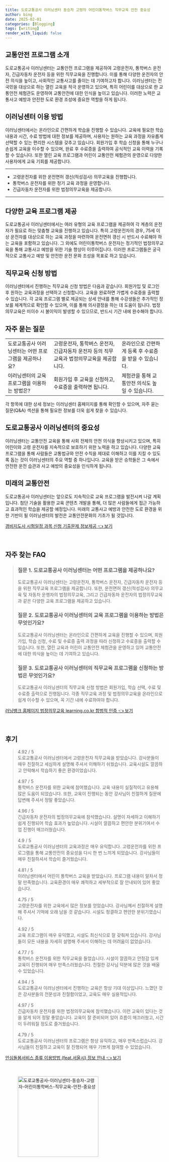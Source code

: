```yaml
---
title: 도로교통공사 이러닝센터 동승자 고령자 어린이통학버스 직무교육 안전 중요성
author: bing
date: 2025-02-01
categories: [Blogging]
tags: [writing]
render_with_liquid: false
---
```



<h2 id='교통안전 프로그램 소개'>교통안전 프로그램 소개</h2>

<p>도로교통공사 이러닝센터는 교통안전 프로그램을 제공하여 고령운전자, 통학버스 운전자, 긴급자동차 운전자 등을 위한 직무교육을 진행합니다. 이를 통해 다양한 운전자의 안전 의식을 높이고, 사회적인 교통사고를 줄이는 데 기여하고자 합니다. 이러닝센터는 전 국민을 대상으로 하는 열린 교육을 적극 운영하고 있으며, 특히 어린이를 대상으로 한 교통안전 체험관도 운영하여 교통안전에 대한 인식을 높이고 있습니다. 이러한 노력은 교통사고 예방과 안전한 도로 환경 조성에 중요한 역할을 하게 됩니다.</p>

<h2 id='이러닝센터 이용 방법'>이러닝센터 이용 방법</h2>

<p>이러닝센터에서는 온라인으로 간편하게 학습을 진행할 수 있습니다. 교육에 필요한 학습 내용과 시간, 수료 방법에 대한 정보를 제공하며, 사용자는 원하는 교육 과정을 자유롭게 선택할 수 있는 편리한 시스템을 갖추고 있습니다. 회원가입 후 학습 신청을 통해 누구나 손쉽게 교육을 이수할 수 있으며, 완료 후 수료증을 출력하여 공식적인 교육 이력을 기록할 수 있습니다. 또한 열린 교육 프로그램과 어린이 교통안전 체험관의 운영으로 다양한 사용자에게 교육 기회를 제공합니다.</p>

<hr />

<ul>
    <li>고령운전자를 위한 운전면허 갱신(적성검사) 의무교육을 진행합니다.</li>
    <li>통학버스 운전자를 위한 정기 교육 과정을 운영합니다.</li>
    <li>긴급자동차 운전자를 위한 법정의무교육을 제공합니다.</li>
</ul>

<hr />

<h2 id='다양한 교육 프로그램 제공'>다양한 교육 프로그램 제공</h2>

<p>도로교통공사 이러닝센터에서는 여러 유형의 교육 프로그램을 제공하여 각 계층의 운전자가 필요로 하는 맞춤형 교육을 진행하고 있습니다. 특히 고령운전자의 경우, 75세 이상 운전자를 대상으로 하는 교육 과정을 마련하여 운전면허 갱신 시 반드시 수료해야 하는 교육을 포함하고 있습니다. 그 외에도 어린이통학버스 운전자는 정기적인 법정의무교육을 통해 교통사고 예방을 위한 기술 향상이 이루어집니다. 이러한 프로그램들은 궁극적으로 교통사고 예방 및 안전한 운전 문화 조성을 목표로 하고 있습니다.</p>

<h2 id='직무교육 신청 방법'>직무교육 신청 방법</h2>

<p>이러닝센터에서 진행하는 직무교육 신청 방법은 다음과 같습니다. 회원가입 및 로그인 후 원하는 교육과정을 선택하고 신청합니다. 교육을 완료하면 가볍게 수료증을 출력할 수 있습니다. 각 교육 프로그램 별로 제공되는 상세 안내를 통해 수강생들은 추가적인 정보를 체계적으로 확인할 수 있으며, 이를 통해 의사결정을 하는 데 도움이 됩니다. 법정의무교육은 미이수 시 불이익이 발생할 수 있으므로, 반드시 기간 내에 완수해야 합니다.</p>

<h2 id='자주 묻는 질문'>자주 묻는 질문</h2>

<table>
    <tr>
        <td>도로교통공사 이러닝센터는 어떤 프로그램을 제공하나요?</td>
        <td>고령운전자, 통학버스 운전자, 긴급자동차 운전자 등의 직무교육과 법정의무교육을 제공합니다.</td>
        <td>온라인으로 간편하게 등록 후 수료증을 받을 수 있습니다.</td>
    </tr>
    <tr>
        <td>이러닝센터의 교육 프로그램을 이용하는 방법은?</td>
        <td>회원가입 후 교육을 신청하고, 수료증을 출력하면 됩니다.</td>
        <td>체험관을 통해 교통안전 의식도 높일 수 있습니다.</td>
    </tr>
</table>

<p>각 항목에 대한 상세 정보는 이러닝센터 홈페이지를 통해 확인할 수 있으며, 자주 묻는 질문(Q&A) 섹션을 통해 필요한 정보를 더욱 쉽게 찾을 수 있습니다.</p>

<h2 id='도로교통공사 이러닝센터의 중요성'>도로교통공사 이러닝센터의 중요성</h2>

<p>이러닝센터는 교통안전 교육을 통해 사회 전체의 안전 의식을 향상시키고 있으며, 특히 어린이와 고령 운전자를 지속적으로 보호하기 위한 노력을 하고 있습니다. 다양한 교육 프로그램을 통해 사람들은 교통법규와 안전 수칙을 제대로 이해하고 이를 지킬 수 있도록 돕는 것이 이러닝센터의 주요 역할 중 하나입니다. 교육을 받은 승학들은 그 속에서 안전한 운전 습관과 사고 예방의 중요성을 인식하게 됩니다.</p>

<h2 id='미래의 교통안전'>미래의 교통안전</h2>

<p>도로교통공사 이러닝센터는 앞으로도 지속적으로 교육 프로그램을 발전시켜 나갈 계획입니다. 첨단 기술을 활용한 교육 콘텐츠 개발을 통해, 더 많은 사람들에게 접근 가능하고 효과적인 학습을 제공할 예정입니다. 미래의 교통사고 예방과 안전한 도로 환경을 위한 기반이 될 이러닝센터의 발전은 교통안전문화의 기초가 될 것입니다.</p>


<p><a class="click-button" title="경비지도사 시험일정 과목 신청 기출문제 정보제공" href="https://greenforu.github.io/posts/%EA%B2%BD%EB%B9%84%EC%A7%80%EB%8F%84%EC%82%AC-%EC%8B%9C%ED%97%98%EC%9D%BC%EC%A0%95-%EA%B3%BC%EB%AA%A9-%EC%8B%A0%EC%B2%AD-%EA%B8%B0%EC%B6%9C%EB%AC%B8%EC%A0%9C-%EC%A0%95%EB%B3%B4%EC%A0%9C%EA%B3%B5/" rel="dofollow">경비지도사 시험일정 과목 신청 기출문제 정보제공 👈 보기</a></p><br>
<h2 id='자주_찾는_FAQ'>자주 찾는 FAQ</h2>
<div itemscope="" itemtype="https://schema.org/FAQPage"> 
<blockquote> 
<div itemscope="" itemprop="mainEntity" itemtype="https://schema.org/Question"> 
<h3 itemprop="name">질문 1. 도로교통공사 이러닝센터는 어떤 프로그램을 제공하나요?</h3> 
<div itemscope="" itemprop="acceptedAnswer" itemtype="https://schema.org/Answer"> 
<span itemprop="text"> 
<p>도로교통공사 이러닝센터는 고령운전자, 통학버스 운전자, 긴급자동차 운전자 등을 위한 직무교육 프로그램을 제공합니다. 또한, 운전면허 갱신(적성검사) 의무교육 및 자동차 운행자의 법정의무교육, 그리고 긴급자동차 운전자의 법정의무교육과 같은 다양한 교육 프로그램을 제공하고 있습니다.</p> 
</span> 
</div> 
</div> 

<div itemscope="" itemprop="mainEntity" itemtype="https://schema.org/Question"> 
<h3 itemprop="name">질문 2. 도로교통공사 이러닝센터의 교육 프로그램을 이용하는 방법은 무엇인가요?</h3> 
<div itemscope="" itemprop="acceptedAnswer" itemtype="https://schema.org/Answer"> 
<span itemprop="text"> 
<p>도로교통공사 이러닝센터는 온라인으로 간편하게 교육을 진행할 수 있으며, 회원가입, 학습 신청, 수료 및 수료증 출력 과정을 따라 신청하고 수료증을 출력할 수 있습니다. 또한, 열린 교육과 어린이 교통안전 체험관을 운영하고 있어 교통안전에 대한 의식을 높이는 데 기여하고 있습니다.</p> 
</span> 
</div> 
</div> 

<div itemscope="" itemprop="mainEntity" itemtype="https://schema.org/Question"> 
<h3 itemprop="name">질문 3. 도로교통공사 이러닝센터의 직무교육 프로그램을 신청하는 방법은 무엇인가요?</h3> 
<div itemscope="" itemprop="acceptedAnswer" itemtype="https://schema.org/Answer"> 
<span itemprop="text"> 
<p>도로교통공사 이러닝센터의 직무교육 신청 방법은 회원가입, 학습 선택, 수료 및 수료증 출력으로 진행됩니다. 각종 직무교육 과정 및 법정의무교육을 온라인으로 쉽게 이수할 수 있으며, 꼭 기간 내에 수료하여야 합니다.</p> 
</span> 
</div> 
</div> 
</blockquote> 
</div>
<p><a class="click-button" title="러닝뱅크 홈페이지 법정의무교육 learning.co.kr 합법적 인증" href="https://greenforu.github.io/posts/%EB%9F%AC%EB%8B%9D%EB%B1%85%ED%81%AC-%ED%99%88%ED%8E%98%EC%9D%B4%EC%A7%80-%EB%B2%95%EC%A0%95%EC%9D%98%EB%AC%B4%EA%B5%90%EC%9C%A1-learning.co.kr-%ED%95%A9%EB%B2%95%EC%A0%81-%EC%9D%B8%EC%A6%9D/" rel="dofollow">러닝뱅크 홈페이지 법정의무교육 learning.co.kr 합법적 인증 👈 보기</a></p><br>
<h2 id='후기'>후기</h2>
<div itemscope itemtype="https://schema.org/Product">
  <blockquote>
  <div itemprop="review" itemscope itemtype="https://schema.org/Review">
      <div itemprop="reviewRating" itemscope itemtype="https://schema.org/Rating"> <span itemprop="ratingValue">4.92</span> / <span itemprop="bestRating">5</span> </div>
      <span itemprop="reviewBody">도로교통공사 이러닝센터에서 고령운전자 직무교육을 받았습니다. 강사분들이 매우 친절하고 세심하게 설명해 주셔서 이해하기 쉬웠습니다. 교육시설도 깔끔하고 안락해서 학습하기 좋은 환경이었습니다.</span>
  </div>
  <br>
  <div itemprop="review" itemscope itemtype="https://schema.org/Review">
      <div itemprop="reviewRating" itemscope itemtype="https://schema.org/Rating"> <span itemprop="ratingValue">4.97</span> / <span itemprop="bestRating">5</span> </div>
      <span itemprop="reviewBody">통학버스 운전자를 위한 교육에 참여했습니다. 교육 내용이 실질적이고 유용해 많은 도움이 되었습니다. 또한, 교육이 진행되는 동안 강사님이 친절하게 질문에 답변해 주셔서 정말 좋았습니다.</span>
  </div>
  <br>
  <div itemprop="review" itemscope itemtype="https://schema.org/Review">
      <div itemprop="reviewRating" itemscope itemtype="https://schema.org/Rating"> <span itemprop="ratingValue">4.96</span> / <span itemprop="bestRating">5</span> </div>
      <span itemprop="reviewBody">긴급자동차 운전자의 법정의무교육에 참석했습니다. 설명이 자세하고 이해하기 쉽게 진행되어 학습 효과가 높았습니다. 시설이 깔끔하고 편안한 분위기여서 수업 진행이 매끄러웠습니다.</span>
  </div>
  <br>
  <div itemprop="review" itemscope itemtype="https://schema.org/Review">
      <div itemprop="reviewRating" itemscope itemtype="https://schema.org/Rating"> <span itemprop="ratingValue">4.9</span> / <span itemprop="bestRating">5</span> </div>
      <span itemprop="reviewBody">도로교통공사 이러닝센터의 교육과정은 매우 유익합니다. 고령운전자를 위한 프로그램을 통해 교통안전의 중요성을 다시 한 번 느끼게 되었습니다. 강사님들이 매우 친절하셔서 학습이 즐거웠습니다.</span>
  </div>
  <br>
  <div itemprop="review" itemscope itemtype="https://schema.org/Review">
      <div itemprop="reviewRating" itemscope itemtype="https://schema.org/Rating"> <span itemprop="ratingValue">4.81</span> / <span itemprop="bestRating">5</span> </div>
      <span itemprop="reviewBody">이러닝센터에서 어린이 통학버스 교육을 받았습니다. 프로그램 내용이 알차서 정말 만족했습니다. 교육환경이 매우 쾌적하고 세부적으로 잘 안내되어 있어 좋았습니다.</span>
  </div>
  <br>
  <div itemprop="review" itemscope itemtype="https://schema.org/Review">
      <div itemprop="reviewRating" itemscope itemtype="https://schema.org/Rating"> <span itemprop="ratingValue">4.75</span> / <span itemprop="bestRating">5</span> </div>
      <span itemprop="reviewBody">고령운전자를 위한 교육에서 많은 정보를 얻었습니다. 강사님께서 친절하게 설명해 주셔서 기억에 오래 남을 것 같습니다. 시설도 청결하고 편안한 분위기였습니다.</span>
  </div>
  <br>
  <div itemprop="review" itemscope itemtype="https://schema.org/Review">
      <div itemprop="reviewRating" itemscope itemtype="https://schema.org/Rating"> <span itemprop="ratingValue">4.92</span> / <span itemprop="bestRating">5</span> </div>
      <span itemprop="reviewBody">교육 프로그램이 매우 유익했고, 시설도 최신식으로 잘 갖춰져 있습니다. 강사님들이 모든 내용을 자세히 설명해 주셔서 이해하는 데 어려움이 없었습니다.</span>
  </div>
  <br>
  <div itemprop="review" itemscope itemtype="https://schema.org/Review">
      <div itemprop="reviewRating" itemscope itemtype="https://schema.org/Rating"> <span itemprop="ratingValue">4.77</span> / <span itemprop="bestRating">5</span> </div>
      <span itemprop="reviewBody">통학버스 운전자를 위한 직무교육을 들었습니다. 시설이 깔끔하고 안정감 있게 교육이 진행되어 매우 만족스러웠습니다. 친절한 강사님 덕분에 많은 것을 배울 수 있었습니다.</span>
  </div>
  <br>
  <div itemprop="review" itemscope itemtype="https://schema.org/Review">
      <div itemprop="reviewRating" itemscope itemtype="https://schema.org/Rating"> <span itemprop="ratingValue">4.94</span> / <span itemprop="bestRating">5</span> </div>
      <span itemprop="reviewBody">도로교통공사 이러닝센터에서 진행하는 교육은 항상 기대 이상입니다. 느꼈던 것은 강사분들의 전문성과 친절함이었고, 교육도 매우 실용적입니다.</span>
  </div>
  <br>
  <div itemprop="review" itemscope itemtype="https://schema.org/Review">
      <div itemprop="reviewRating" itemscope itemtype="https://schema.org/Rating"> <span itemprop="ratingValue">4.97</span> / <span itemprop="bestRating">5</span> </div>
      <span itemprop="reviewBody">긴급자동차 운전자를 위한 법정의무교육에 참석했습니다. 이런 교육이 있다는 것을 알게 되어 정말 좋았습니다. 교육이 잘 준비되어 있어 흐름이 매끄러웠고, 시간이 두려워질 정도로 즐거웠습니다.</span>
  </div>
  <br>
  <div itemprop="review" itemscope itemtype="https://schema.org/Review">
      <div itemprop="reviewRating" itemscope itemtype="https://schema.org/Rating"> <span itemprop="ratingValue">4.79</span> / <span itemprop="bestRating">5</span> </div>
      <span itemprop="reviewBody">도로교통공사 이러닝센터의 프로그램은 항상 유익하고, 매우 만족스럽습니다. 강사님들이 친절하고 교육이 잘 진행되어 매우 기쁘게 참여할 수 있었습니다.</span>
  </div>
  </blockquote>
</div>
<p><a class="click-button" title="안심돌봄서비스 종류 이용방법 (feat.서울시) 정보 안내" href="https://greenforu.github.io/posts/%EC%95%88%EC%8B%AC%EB%8F%8C%EB%B4%84%EC%84%9C%EB%B9%84%EC%8A%A4-%EC%A2%85%EB%A5%98-%EC%9D%B4%EC%9A%A9%EB%B0%A9%EB%B2%95-(feat.%EC%84%9C%EC%9A%B8%EC%8B%9C)-%EC%A0%95%EB%B3%B4-%EC%95%88%EB%82%B4/" rel="dofollow">안심돌봄서비스 종류 이용방법 (feat.서울시) 정보 안내 👈 보기</a></p><br>
<figure class="image"><img src="https://greenforu.github.io/assets/img/thumbnail/도로교통공사-이러닝센터-동승자-고령자-어린이통학버스-직무교육-안전-중요성.webp" alt="도로교통공사-이러닝센터-동승자-고령자-어린이통학버스-직무교육-안전-중요성" width="256" height="256"></figure>